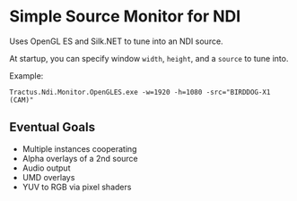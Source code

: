 # Simple Source Monitor for NDI

Uses OpenGL ES and Silk.NET to tune into an NDI source. 

At startup, you can specify window `width`, `height`, and a `source` to tune into.

Example:

`Tractus.Ndi.Monitor.OpenGLES.exe -w=1920 -h=1080 -src="BIRDDOG-X1 (CAM)"`

## Eventual Goals

- Multiple instances cooperating
- Alpha overlays of a 2nd source
- Audio output
- UMD overlays
- YUV to RGB via pixel shaders